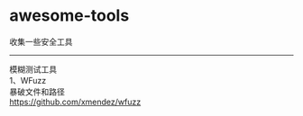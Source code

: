 # awesome-tools

收集一些安全工具

----
模糊测试工具</br>
1、WFuzz</br>
暴破文件和路径<Br>
https://github.com/xmendez/wfuzz</br>
